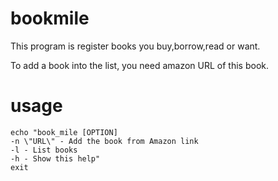 # bookmile

This program is register books you buy,borrow,read or want.

To add a book into the list, you need amazon URL of this book.

# usage
    echo "book_mile [OPTION] 
    -n \"URL\" - Add the book from Amazon link
    -l - List books 
    -h - Show this help"
    exit


